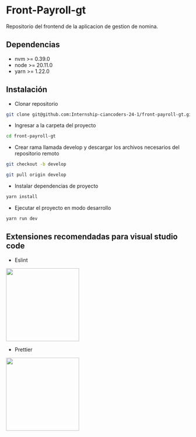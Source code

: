 # Front-Payroll-gt
Repositorio del frontend de la aplicacion de gestion de nomina.

## Dependencias

* nvm >= 0.39.0
* node >= 20.11.0
* yarn >= 1.22.0

## Instalación

* Clonar repositorio

~~~bash
git clone git@github.com:Internship-ciancoders-24-1/front-payroll-gt.git
~~~

* Ingresar a la carpeta del proyecto

~~~bash
cd front-payroll-gt
~~~

* Crear rama llamada develop y descargar los archivos necesarios del repositorio remoto

~~~bash
git checkout -b develop
~~~

~~~bash
git pull origin develop
~~~

* Instalar dependencias de proyecto
~~~bash
yarn install
~~~

* Ejecutar el proyecto en modo desarrollo

~~~bash
yarn run dev
~~~

## Extensiones recomendadas para visual studio code

* Eslint

<img src="https://raw.githubusercontent.com/leungwensen/svg-icon/8b84d725b0d2be8f5d87cac7f2c386682ce43563/dist/svg/logos/eslint.svg" width="200" />

* Prettier


<img src="https://cdn.worldvectorlogo.com/logos/prettier-2.svg" width="200" />




